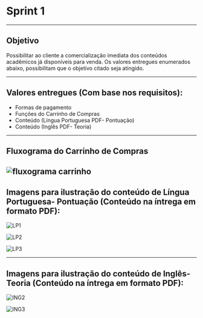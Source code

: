 # Sprint 1
-----------------------------------------------------------------------------------------------------------------------------------------------

## Objetivo

Possibilitar ao cliente a comercialização imediata dos conteúdos acadêmicos já disponíveis para venda. 
Os valores entregues enumerados abaixo, possibilitam que o objetivo citado seja atingido. 

-----------------------------------------------------------------------------------------------------------------------------------------------

## Valores entregues (Com base nos requisitos):
- Formas de pagamento
- Funções do Carrinho de Compras
- Conteúdo (Língua Portuguesa PDF- Pontuação)
- Conteúdo (Inglês PDF- Teoria) 

----------------------------------------------------------------------------------------------------------------------------------------------
## Fluxograma do Carrinho de Compras

![fluxograma carrinho](https://github.com/Leo0256/Equipe_Lider-Projeto_Integrador/blob/master/Projeto/Documentos/Imagens/Fluxograma%20do%20Carrinho%20de%20Compras.jpg)
-----------------------------------------------------------------------------------------------------------------------------------------------

## Imagens para ilustração do conteúdo de Língua Portuguesa- Pontuação (Conteúdo na íntrega em formato PDF):

![LP1](https://github.com/Leo0256/Equipe_Lider-Projeto_Integrador/blob/master/Projeto/Documentos/Imagens/Conteudos/LP/LP1.JPG)

![LP2](https://github.com/Leo0256/Equipe_Lider-Projeto_Integrador/blob/master/Projeto/Documentos/Imagens/Conteudos/LP/LP2.JPG)

![LP3](https://github.com/Leo0256/Equipe_Lider-Projeto_Integrador/blob/master/Projeto/Documentos/Imagens/Conteudos/LP/LP3.JPG)

----------------------------------------------------------------------------------------------------------------------------------------------

## Imagens para ilustração do conteúdo de Inglês- Teoria (Conteúdo na íntrega em formato PDF):

![ING2]()

![ING3]()


 



